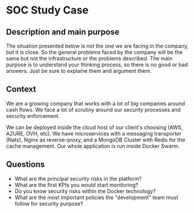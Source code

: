 # SOC Study Case

## Description and main purpose
The situation presented below is not the one we are facing in the company, but it is close. So the general problems faced by the company will be the same but not the infrastructure or the problems described.
The main purpose is to understand your thinking process, so there is no good or bad answers. Just be sure to explaine them and argument them.

## Context

We are a growing company that works with a lot of big companies around cash flows. We face a lot of scrutiny around our security processes and security enforcement.

We can be deployed inside the cloud host of our client's choosing (AWS, AZURE, OVH, etc). We have microservices with a messaging transporter (Nats), Nginx as reverse-proxy, and a MongoDB Cluster with Redis for the cache management.
Our whole application is run inside Docker Swarm.


## Questions

 * What are the principal security risks in the platform?
 * What are the first KPIs you would start monitoring?
 * Do you know security risks within the Docker technology?
 * What are the most important policies the "development" team must follow for security purpose?
